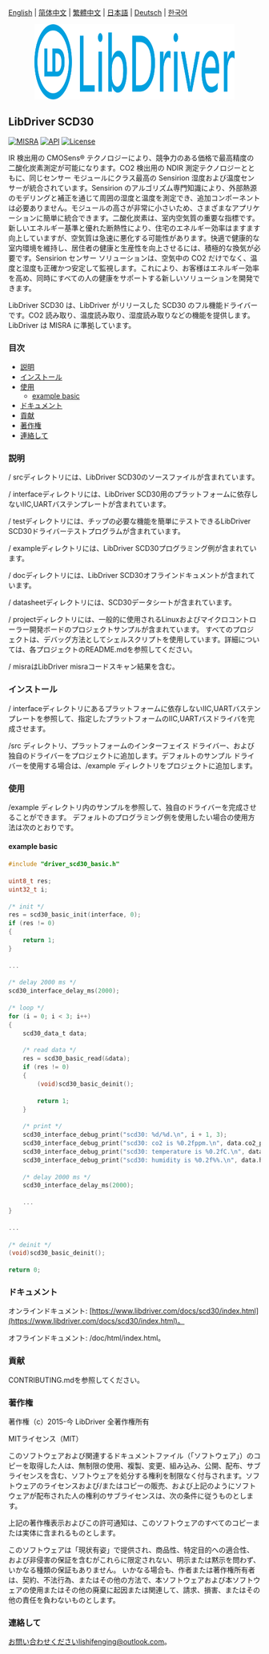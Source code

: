 [English](/README.md) | [ 简体中文](/README_zh-Hans.md) | [繁體中文](/README_zh-Hant.md) | [日本語](/README_ja.md) | [Deutsch](/README_de.md) | [한국어](/README_ko.md)

<div align=center>
<img src="/doc/image/logo.svg" width="400" height="150"/>
</div>

## LibDriver SCD30

[![MISRA](https://img.shields.io/badge/misra-compliant-brightgreen.svg)](/misra/README.md) [![API](https://img.shields.io/badge/api-reference-blue.svg)](https://www.libdriver.com/docs/scd30/index.html) [![License](https://img.shields.io/badge/license-MIT-brightgreen.svg)](/LICENSE)

IR 検出用の CMOSens® テクノロジーにより、競争力のある価格で最高精度の二酸化炭素測定が可能になります。CO2 検出用の NDIR 測定テクノロジーとともに、同じセンサー モジュールにクラス最高の Sensirion 湿度および温度センサーが統合されています。Sensirion のアルゴリズム専門知識により、外部熱源のモデリングと補正を通じて周囲の湿度と温度を測定でき、追加コンポーネントは必要ありません。モジュールの高さが非常に小さいため、さまざまなアプリケーションに簡単に統合できます。二酸化炭素は、室内空気質の重要な指標です。新しいエネルギー基準と優れた断熱性により、住宅のエネルギー効率はますます向上していますが、空気質は急速に悪化する可能性があります。快適で健康的な室内環境を維持し、居住者の健康と生産性を向上させるには、積極的な換気が必要です。Sensirion センサー ソリューションは、空気中の CO2 だけでなく、温度と湿度も正確かつ安定して監視します。これにより、お客様はエネルギー効率を高め、同時にすべての人の健康をサポートする新しいソリューションを開発できます。

LibDriver SCD30 は、LibDriver がリリースした SCD30 のフル機能ドライバーです。CO2 読み取り、温度読み取り、湿度読み取りなどの機能を提供します。LibDriver は MISRA に準拠しています。

### 目次

  - [説明](#説明)
  - [インストール](#インストール)
  - [使用](#使用)
    - [example basic](#example-basic)
  - [ドキュメント](#ドキュメント)
  - [貢献](#貢献)
  - [著作権](#著作権)
  - [連絡して](#連絡して)

### 説明

/ srcディレクトリには、LibDriver SCD30のソースファイルが含まれています。

/ interfaceディレクトリには、LibDriver SCD30用のプラットフォームに依存しないIIC,UARTバステンプレートが含まれています。

/ testディレクトリには、チップの必要な機能を簡単にテストできるLibDriver SCD30ドライバーテストプログラムが含まれています。

/ exampleディレクトリには、LibDriver SCD30プログラミング例が含まれています。

/ docディレクトリには、LibDriver SCD30オフラインドキュメントが含まれています。

/ datasheetディレクトリには、SCD30データシートが含まれています。

/ projectディレクトリには、一般的に使用されるLinuxおよびマイクロコントローラー開発ボードのプロジェクトサンプルが含まれています。 すべてのプロジェクトは、デバッグ方法としてシェルスクリプトを使用しています。詳細については、各プロジェクトのREADME.mdを参照してください。

/ misraはLibDriver misraコードスキャン結果を含む。

### インストール

/ interfaceディレクトリにあるプラットフォームに依存しないIIC,UARTバステンプレートを参照して、指定したプラットフォームのIIC,UARTバスドライバを完成させます。

/src ディレクトリ、プラットフォームのインターフェイス ドライバー、および独自のドライバーをプロジェクトに追加します。デフォルトのサンプル ドライバーを使用する場合は、/example ディレクトリをプロジェクトに追加します。

### 使用

/example ディレクトリ内のサンプルを参照して、独自のドライバーを完成させることができます。 デフォルトのプログラミング例を使用したい場合の使用方法は次のとおりです。

#### example basic

```C
#include "driver_scd30_basic.h"

uint8_t res;
uint32_t i;

/* init */
res = scd30_basic_init(interface, 0);
if (res != 0)
{
    return 1;
}

...
    
/* delay 2000 ms */
scd30_interface_delay_ms(2000);

/* loop */
for (i = 0; i < 3; i++)
{
    scd30_data_t data;

    /* read data */
    res = scd30_basic_read(&data);
    if (res != 0)
    {
        (void)scd30_basic_deinit();

        return 1;
    }

    /* print */
    scd30_interface_debug_print("scd30: %d/%d.\n", i + 1, 3);
    scd30_interface_debug_print("scd30: co2 is %0.2fppm.\n", data.co2_ppm);
    scd30_interface_debug_print("scd30: temperature is %0.2fC.\n", data.temperature_deg);
    scd30_interface_debug_print("scd30: humidity is %0.2f%%.\n", data.humidity_percent);

    /* delay 2000 ms */
    scd30_interface_delay_ms(2000);
    
    ...
}

...
    
/* deinit */
(void)scd30_basic_deinit();

return 0;
```

### ドキュメント

オンラインドキュメント: [https://www.libdriver.com/docs/scd30/index.html](https://www.libdriver.com/docs/scd30/index.html)。

オフラインドキュメント: /doc/html/index.html。

### 貢献

CONTRIBUTING.mdを参照してください。

### 著作権

著作権（c）2015-今 LibDriver 全著作権所有

MITライセンス（MIT）

このソフトウェアおよび関連するドキュメントファイル（「ソフトウェア」）のコピーを取得した人は、無制限の使用、複製、変更、組み込み、公開、配布、サブライセンスを含む、ソフトウェアを処分する権利を制限なく付与されます。ソフトウェアのライセンスおよび/またはコピーの販売、および上記のようにソフトウェアが配布された人の権利のサブライセンスは、次の条件に従うものとします。

上記の著作権表示およびこの許可通知は、このソフトウェアのすべてのコピーまたは実体に含まれるものとします。

このソフトウェアは「現状有姿」で提供され、商品性、特定目的への適合性、および非侵害の保証を含むがこれらに限定されない、明示または黙示を問わず、いかなる種類の保証もありません。 いかなる場合も、作者または著作権所有者は、契約、不法行為、またはその他の方法で、本ソフトウェアおよび本ソフトウェアの使用またはその他の廃棄に起因または関連して、請求、損害、またはその他の責任を負わないものとします。

### 連絡して

お問い合わせくださいlishifenging@outlook.com。